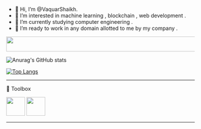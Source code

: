 - 👋 Hi, I’m @VaquarShaikh.
- 👀 I’m interested in machine learning , blockchain , web development .
- 🌱 I’m currently studying computer engineering .
- 💞️ I’m ready to work in any domain allotted to me by my company .

<img src="https://media.giphy.com/media/4UzW8S83pWoKs/giphy.gif" width="1300" height="40" />

![Anurag's GitHub stats](https://github-readme-stats.vercel.app/api?username=VaquarShaikh&show_icons=true&theme=radical)

[![Top Langs](https://github-readme-stats.vercel.app/api/top-langs/?username=VaquarShaikh&theme=tokyonight)](https://github.com/anuraghazra/github-readme-stats)

---

🧰 Toolbox

<img src="https://cdn.worldvectorlogo.com/logos/blockchain.svg" width="50" height="50" /> <img src = "https://cdn.worldvectorlogo.com/logos/c.svg" width = "50" height = "50" />

---

<!---
VaquarShaikh/VaquarShaikh is a ✨ special ✨ repository because its `README.md` (this file) appears on your GitHub profile.
You can click the Preview link to take a look at your changes.
--->
